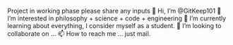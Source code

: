 Project in working phase please share any inputs
👋 Hi, I’m @GitKeep101
👀 I’m interested in philosophy + science + code + engineering
🌱 I’m currently learning about everything, I consider myself as a student.
💞️ I’m looking to collaborate on ...
📫 How to reach me ... just mail.